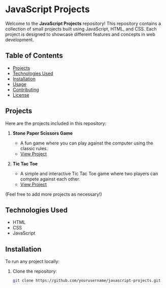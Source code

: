 # JavaScript Projects

Welcome to the **JavaScript Projects** repository! This repository contains a collection of small projects built using JavaScript, HTML, and CSS. Each project is designed to showcase different features and concepts in web development.

## Table of Contents

- [Projects](#projects)
- [Technologies Used](#technologies-used)
- [Installation](#installation)
- [Usage](#usage)
- [Contributing](#contributing)
- [License](#license)

## Projects

Here are the projects included in this repository:

1. **Stone Paper Scissors Game**
   - A fun game where you can play against the computer using the classic rules.
   - [View Project](link-to-stone-paper-scissors)

2. **Tic Tac Toe**
   - A simple and interactive Tic Tac Toe game where two players can compete against each other.
   - [View Project](link-to-tic-tac-toe)

(Feel free to add more projects as necessary!)

## Technologies Used

- HTML
- CSS
- JavaScript

## Installation

To run any project locally:

1. Clone the repository:
   ```bash
   git clone https://github.com/yourusername/javascript-projects.git

